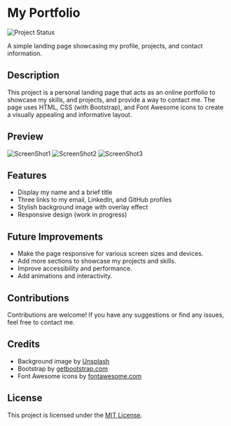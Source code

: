 # My Portfolio

![Project Status](https://img.shields.io/badge/status-work%20in%20progress-orange)

A simple landing page showcasing my profile, projects, and contact information.

## Description

This project is a personal landing page that acts as an online portfolio to showcase my skills, and projects, and provide a way to contact me. The page uses HTML, CSS (with Bootstrap), and Font Awesome icons to create a visually appealing and informative layout.

## Preview
![ScreenShot1](https://github.com/Camilojmcastro/MyPersonalPortfolio/assets/116760586/a2ea41b5-3773-41b6-8e14-e607faaf3ad6)
![ScreenShot2](https://github.com/Camilojmcastro/MyPersonalPortfolio/assets/116760586/ac3fd9b0-cb90-4032-bd1c-2583db78a82b)
![ScreenShot3](https://github.com/Camilojmcastro/MyPersonalPortfolio/assets/116760586/55ca8f38-0695-417c-a706-575f77d39dca)



## Features

- Display my name and a brief title
- Three links to my email, LinkedIn, and GitHub profiles
- Stylish background image with overlay effect
- Responsive design (work in progress)


## Future Improvements

- Make the page responsive for various screen sizes and devices.
- Add more sections to showcase my projects and skills.
- Improve accessibility and performance.
- Add animations and interactivity.

## Contributions

Contributions are welcome! If you have any suggestions or find any issues, feel free to contact me.

## Credits

- Background image by [Unsplash](https://unsplash.com/)
- Bootstrap by [getbootstrap.com](https://getbootstrap.com/)
- Font Awesome icons by [fontawesome.com](https://fontawesome.com/)

## License

This project is licensed under the [MIT License](LICENSE).




